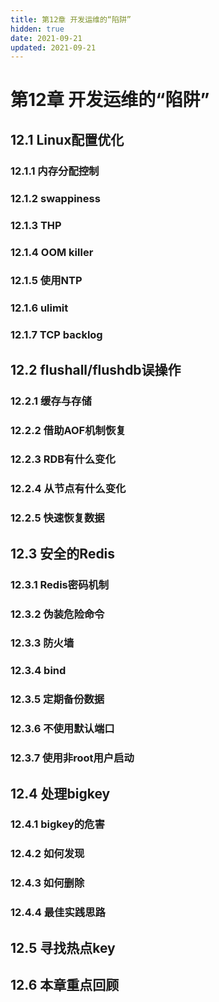```yaml
---
title: 第12章 开发运维的“陷阱”
hidden: true
date: 2021-09-21
updated: 2021-09-21
---
```


# 第12章 开发运维的“陷阱”

## 12.1 Linux配置优化

### 12.1.1 内存分配控制

### 12.1.2 swappiness

### 12.1.3 THP

### 12.1.4 OOM killer

### 12.1.5 使用NTP

### 12.1.6 ulimit

### 12.1.7 TCP backlog

## 12.2 flushall/flushdb误操作

### 12.2.1 缓存与存储

### 12.2.2 借助AOF机制恢复

### 12.2.3 RDB有什么变化

### 12.2.4 从节点有什么变化

### 12.2.5 快速恢复数据

## 12.3 安全的Redis

### 12.3.1 Redis密码机制

### 12.3.2 伪装危险命令

### 12.3.3 防火墙

### 12.3.4 bind

### 12.3.5 定期备份数据

### 12.3.6 不使用默认端口

### 12.3.7 使用非root用户启动

## 12.4 处理bigkey

### 12.4.1 bigkey的危害

### 12.4.2 如何发现

### 12.4.3 如何删除

### 12.4.4 最佳实践思路

## 12.5 寻找热点key

## 12.6 本章重点回顾
